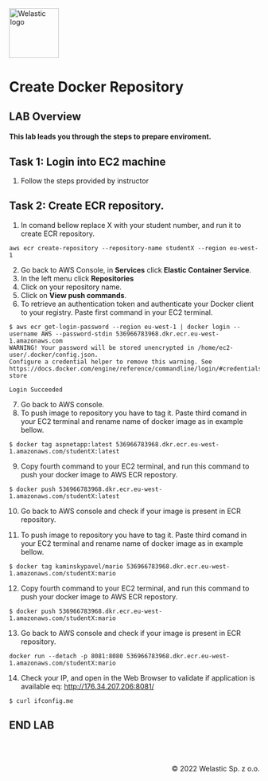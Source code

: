 <img src="https://welastic.pl/wp-content/uploads/2021/10/logo-black.svg" alt="Welastic logo" width="100" align="left">
<br><br>
<br><br>
<br><br>

# Create Docker Repository

## LAB Overview

#### This lab leads you through the steps to prepare enviroment.

## Task 1: Login into EC2 machine

1. Follow the steps provided by instructor

## Task 2: Create ECR repository.

1. In comand bellow replace X with your student number, and run it to create ECR repository.
```she
aws ecr create-repository --repository-name studentX --region eu-west-1
```
2. Go back to AWS Console, in **Services** click **Elastic Container Service**.
3. In the left menu click **Repositories**
4. Click on your repository name. 
5. Click on **View push commands**. 
6. To retrieve an authentication token and authenticate your Docker client to your registry. Paste first command in your EC2 terminal. 
```she
$ aws ecr get-login-password --region eu-west-1 | docker login --username AWS --password-stdin 536966783968.dkr.ecr.eu-west-1.amazonaws.com
WARNING! Your password will be stored unencrypted in /home/ec2-user/.docker/config.json.
Configure a credential helper to remove this warning. See
https://docs.docker.com/engine/reference/commandline/login/#credentials-store

Login Succeeded

```
7. Go back to AWS console.
8. To push image to repository you have to tag it. Paste third comand in your EC2 terminal and rename name of docker image as in example bellow. 
```she
$ docker tag aspnetapp:latest 536966783968.dkr.ecr.eu-west-1.amazonaws.com/studentX:latest
```
9. Copy fourth command to your EC2 terminal, and run this command to push your docker image to AWS ECR repostory. 
```she
$ docker push 536966783968.dkr.ecr.eu-west-1.amazonaws.com/studentX:latest
```
10. Go back to AWS console and check if your image is present in ECR repository. 

11. To push image to repository you have to tag it. Paste third comand in your EC2 terminal and rename name of docker image as in example bellow. 
```she
$ docker tag kaminskypavel/mario 536966783968.dkr.ecr.eu-west-1.amazonaws.com/studentX:mario
```
12. Copy fourth command to your EC2 terminal, and run this command to push your docker image to AWS ECR repostory. 
```she
$ docker push 536966783968.dkr.ecr.eu-west-1.amazonaws.com/studentX:mario
```

13. Go back to AWS console and check if your image is present in ECR repository. 
```she
docker run --detach -p 8081:8080 536966783968.dkr.ecr.eu-west-1.amazonaws.com/studentX:mario
```
14. Check your IP, and open in the Web Browser to validate if application is available eq: http://176.34.207.206:8081/
```she
$ curl ifconfig.me
```

## END LAB

<br><br>

<p align="right">&copy; 2022 Welastic Sp. z o.o.<p>